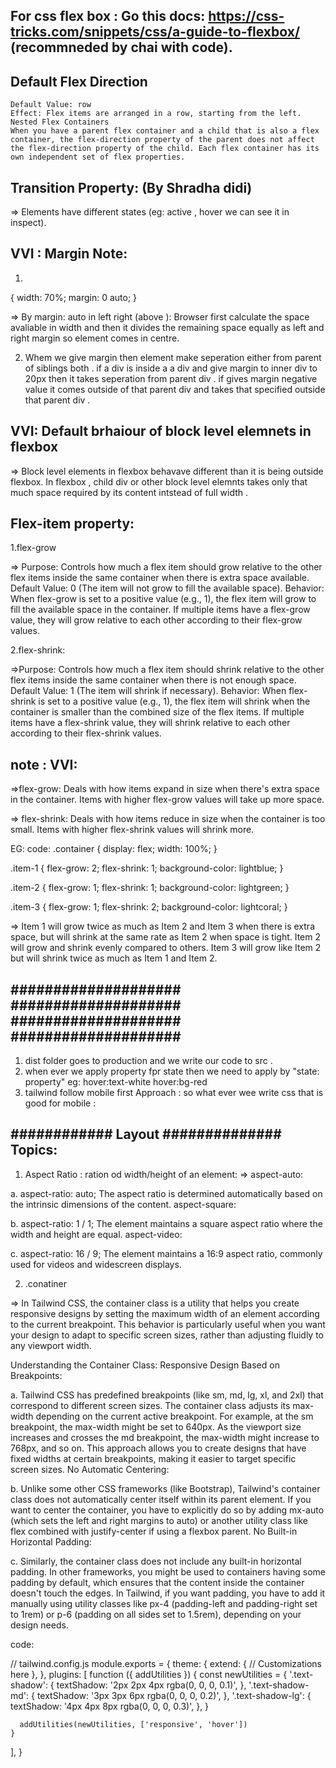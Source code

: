 ## For css flex box : Go this docs: https://css-tricks.com/snippets/css/a-guide-to-flexbox/   (recommneded by chai with code).


## Default Flex Direction
    Default Value: row
    Effect: Flex items are arranged in a row, starting from the left.
    Nested Flex Containers
    When you have a parent flex container and a child that is also a flex container, the flex-direction property of the parent does not affect the flex-direction property of the child. Each flex container has its own independent set of flex properties.



## Transition Property:   (By Shradha didi)
=> Elements have different states (eg: active , hover   we can see it in inspect). 


## VVI : Margin Note: 
1. 
{
    width: 70%;
    margin: 0 auto;
}

=> By margin: auto in left right (above ): Browser first calculate the space avaliable in width and then it divides the remaining space equally as left and right margin so element comes in centre.

2.  Whem we give margin then element  make seperation  either from parent of siblings both . if a div is inside a a div and give margin  to inner div to 20px then  it takes  seperation from  parent div . if gives margin negative value it comes outside of that parent div and takes that specified outside that parent div . 


## VVI: Default brhaiour of block level elemnets in flexbox
=> Block level elements in flexbox behavave different than it is being  outside flexbox. In flexbox , child div or other block level elemnts takes only that much space required by its content intstead of full width .


## Flex-item property:
1.flex-grow

=> Purpose: Controls how much a flex item should grow relative to the other flex items inside the same container when there is extra space available.
Default Value: 0 (The item will not grow to fill the available space).
Behavior: When flex-grow is set to a positive value (e.g., 1), the flex item will grow to fill the available space in the container. If multiple items have a flex-grow value, they will grow relative to each other according to their flex-grow values.

2.flex-shrink:

=>Purpose: Controls how much a flex item should shrink relative to the other flex items inside the same container when there is not enough space.
Default Value: 1 (The item will shrink if necessary).
Behavior: When flex-shrink is set to a positive value (e.g., 1), the flex item will shrink when the container is smaller than the combined size of the flex items. If multiple items have a flex-shrink value, they will shrink relative to each other according to their flex-shrink values.

## note : VVI: 
=>flex-grow: Deals with how items expand in size when there's extra space in the container. Items with higher flex-grow values will take up more space.

=> flex-shrink: Deals with how items reduce in size when the container is too small. Items with higher flex-shrink values will shrink more.

EG: code: 
.container {
  display: flex;
  width: 100%;
}

.item-1 {
  flex-grow: 2;
  flex-shrink: 1;
  background-color: lightblue;
}

.item-2 {
  flex-grow: 1;
  flex-shrink: 1;
  background-color: lightgreen;
}

.item-3 {
  flex-grow: 1;
  flex-shrink: 2;
  background-color: lightcoral;
}

=> Item 1 will grow twice as much as Item 2 and Item 3 when there is extra space, but will shrink at the same rate as Item 2 when space is tight.
Item 2 will grow and shrink evenly compared to others.
Item 3 will grow like Item 2 but will shrink twice as much as Item 1 and Item 2.


## ####################   ####################       ####################    ####################    #################### 
<!--    TAILWIND CSS  -->

1. dist folder goes to production and we write our code to src .
2. when ever we apply property fpr state then we need to apply by "state: property"    eg: hover:text-white  hover:bg-red
3. tailwind follow mobile first Approach : so what ever wee write css that is good for mobile : 




## ############ Layout ##############  Topics:
 1. Aspect Ratio : ration od width/height of an element:
=> aspect-auto:

a. aspect-ratio: auto;
The aspect ratio is determined automatically based on the intrinsic dimensions of the content.
aspect-square:

b. aspect-ratio: 1 / 1;
The element maintains a square aspect ratio where the width and height are equal.
aspect-video:

c. aspect-ratio: 16 / 9;
The element maintains a 16:9 aspect ratio, commonly used for videos and widescreen displays.


2. .conatiner

=> In Tailwind CSS, the container class is a utility that helps you create responsive designs by setting the maximum width of an element according to the current breakpoint. This behavior is particularly useful when you want your design to adapt to specific screen sizes, rather than adjusting fluidly to any viewport width.

Understanding the Container Class:
Responsive Design Based on Breakpoints:

a. Tailwind CSS has predefined breakpoints (like sm, md, lg, xl, and 2xl) that correspond to different screen sizes. The container class adjusts its max-width depending on the current active breakpoint.
For example, at the sm breakpoint, the max-width might be set to 640px. As the viewport size increases and crosses the md breakpoint, the max-width might increase to 768px, and so on.
This approach allows you to create designs that have fixed widths at certain breakpoints, making it easier to target specific screen sizes.
No Automatic Centering:

b. Unlike some other CSS frameworks (like Bootstrap), Tailwind's container class does not automatically center itself within its parent element.
If you want to center the container, you have to explicitly do so by adding mx-auto (which sets the left and right margins to auto) or another utility class like flex combined with justify-center if using a flexbox parent.
No Built-in Horizontal Padding:

c. Similarly, the container class does not include any built-in horizontal padding. In other frameworks, you might be used to containers having some padding by default, which ensures that the content inside the container doesn't touch the edges.
In Tailwind, if you want padding, you have to add it manually using utility classes like px-4 (padding-left and padding-right set to 1rem) or p-6 (padding on all sides set to 1.5rem), depending on your design needs.

code: <div class="container mx-auto px-4">
  <!-- Your content here -->
</div>







<!-- NOt NEEDED TO  LEARN THIS , NEED TO HAVE IDEA ABOUT THIS: -->

<!-- Pligins -->

// tailwind.config.js
module.exports = {
  theme: {
    extend: {
      // Customizations here
    },
  },
  plugins: [
    function ({ addUtilities }) {
      const newUtilities = {
        '.text-shadow': {
          textShadow: '2px 2px 4px rgba(0, 0, 0, 0.1)',
        },
        '.text-shadow-md': {
          textShadow: '3px 3px 6px rgba(0, 0, 0, 0.2)',
        },
        '.text-shadow-lg': {
          textShadow: '4px 4px 8px rgba(0, 0, 0, 0.3)',
        },
      }

      addUtilities(newUtilities, ['responsive', 'hover'])
    }
  ],
}
